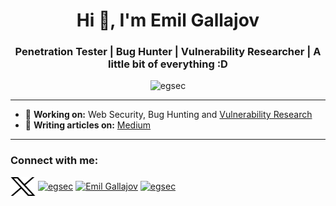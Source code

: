 <h1 align="center">Hi 👋, I'm Emil Gallajov</h1>
<h3 align="center">Penetration Tester | Bug Hunter | Vulnerability Researcher | A little bit of everything :D</h3>

<p align="center"> 
  <img src="https://komarev.com/ghpvc/?username=egsec&label=Profile%20views&color=0e75b6&style=flat" alt="egsec" /> 
</p>

---

- 🔭 **Working on:** Web Security, Bug Hunting and [Vulnerability Research](https://github.com/EmilGallajov/zero-day)
- 📝 **Writing articles on:** [Medium](https://emilgallajov.medium.com)

---

<h3 align="left">Connect with me:</h3>
<p align="left">
  <a href="https://x.com/0xegsec" target="blank"><img align="center" src="https://raw.githubusercontent.com/simple-icons/simple-icons/develop/icons/x.svg" alt="egsec" height="30" width="40" /></a>
  <a href="https://x.com/egsecc" target="blank"><img align="center" src="https://raw.githubusercontent.com/rahuldkjain/github-profile-readme-generator/master/src/images/icons/Social/twitter.svg" alt="egsec" height="30" width="40" /></a>
  <a href="https://linkedin.com/in/emil-gallajov" target="blank"><img align="center" src="https://raw.githubusercontent.com/rahuldkjain/github-profile-readme-generator/master/src/images/icons/Social/linked-in-alt.svg" alt="Emil Gallajov" height="30" width="40" /></a>
  <a href="https://www.youtube.com/@egsec0" target="blank"><img align="center" src="https://raw.githubusercontent.com/rahuldkjain/github-profile-readme-generator/master/src/images/icons/Social/youtube.svg" alt="egsec" height="30" width="40" /></a>
</p>

